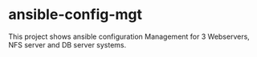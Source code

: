 # ansible-config-mgt
This project shows ansible configuration Management for 3 Webservers, NFS server and DB server systems.
